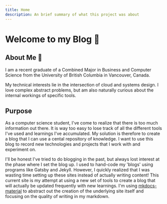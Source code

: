 ```yaml
---
title: Home
description: An brief summary of what this project was about
---
```


# Welcome to my Blog :wave:

## About Me :adult:
I am a recent graduate of a Combined Major in Business and Computer Science from the University of British Columbia in Vancouver, Canada. 

My technical interests lie in the intersection of cloud and systems design. I love complex abstract problems, but am also naturally curious about the internal workings of specific tools. 

## Purpose
As a computer science student, I've come to realize that there is too much information out there. It is way too easy to lose track of all the different tools I've used and learnings I've accumulated. My solution is therefore to create a blog that I can use a cental repository of knowledge. I want to use this blog to record new technologies and projects that I work with and experiment on. 

I'll be honest I've tried to do blogging in the past, but always lost interest at the phase where I set the blog up. I used to hand-code my 'blogs' using programs like Gatsby and Jekyll. However, I quickly realized that I was wasting time setting up these sites instead of actually writing content! This current site is my attempt at using a new set of tools to create a blog that will actually be updated frequently with new learnings. I'm using [mkdocs-material](https://squidfunk.github.io/mkdocs-material/) to abstract out the creation of the underlying site itself and focusing on the quality of writing in my markdown. 
